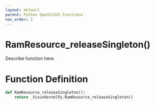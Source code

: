 ```yaml
---
layout: default
parent: Python OpenViSUS Functions
nav_order: 2
---
```


# RamResource_releaseSingleton()

Describe function here.

# Function Definition

```python
def RamResource_releaseSingleton():
    return _VisusKernelPy.RamResource_releaseSingleton()
```